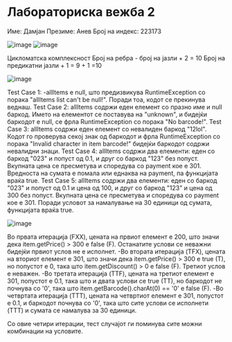 # Лабораториска вежба 2

Име: Дамјан 
Презиме: Анев
Број на индекс: 223173


![image](https://github.com/DamjanAnev/SI_2024_lab2_223173/assets/166990673/f9a016c2-9fe2-4014-819e-ea70ec10e276)
![image](https://github.com/DamjanAnev/SI_2024_lab2_223173/assets/166990673/0e17ed5a-d39b-4130-b879-f90ba3a7564b)

Цикломатска комплексност
Број на ребра - број на јазли + 2 = 10 Број на предикатни јазли + 1 = 9 + 1 =10

![image](https://github.com/DamjanAnev/SI_2024_lab2_223173/assets/166990673/400ed671-27d5-47d9-a9d0-24aca63b462e)

Test Case 1:
-allItems е null, што предизвикува RuntimeException со порака "allItems list can't be null!". Поради тоа, кодот се прекинува веднаш.
Test Case 2:
allItems содржи еден елемент со празно име и null баркод. Името на елементот се поставува на "unknown", и бидејќи баркодот е null, се фрла RuntimeException со порака "No barcode!".
Test Case 3:
allItems содржи еден елемент со невалиден баркод "12lol". Кодот го проверува секој знак од баркодот и фрла RuntimeException со порака "Invalid character in item barcode!" бидејќи баркодот содржи невалидни знаци.
Test Case 4:
allItems содржи два елементи: еден со баркод "023" и попуст од 0.1, и друг со баркод "123" без попуст. Вкупната цена се пресметува и споредува со payment кое е 301. Вредноста на сумата е помала или еднаква на payment, па функцијата враќа true.
Test Case 5:
allItems содржи два елементи: еден со баркод "023" и попуст од 0.1 и цена од 100, и друг со баркод "123" и цена од 300 без попуст. Вкупната цена се пресметува и споредува со payment кое е 301. Поради условот за намалување на 30 единици од сумата, функцијата враќа true.

![image](https://github.com/DamjanAnev/SI_2024_lab2_223173/assets/166990673/c64168c9-2e7d-4d82-8b06-335584b193a0)

Во првата итерација (FXX), цената на првиот елемент е 200, што значи дека item.getPrice() > 300 е false (F). Останатите услови се неважни бидејќи првиот услов не е исполнет.
-Во втората итерација (TFX), цената на вториот елемент е 301, што значи дека item.getPrice() > 300 е true (T), но попустот е 0, така што item.getDiscount() > 0 е false (F). Третиот услов е неважен.
-Во третата итерација (TTF), цената на третиот елемент е 301, попустот е 0.1, така што и двата услови се true (TT), но баркодот не почнува со '0', така што item.getBarcode().charAt(0) == '0' е false (F).
-Во четвртата итерација (TTT), цената на четвртиот елемент е 301, попустот е 0.1, и баркодот почнува со '0', така што сите услови се исполнети (TTT) и сумата се намалува за 30 единици.

Со овие четири итерации, тест случајот ги поминува сите можни комбинации на условите.


